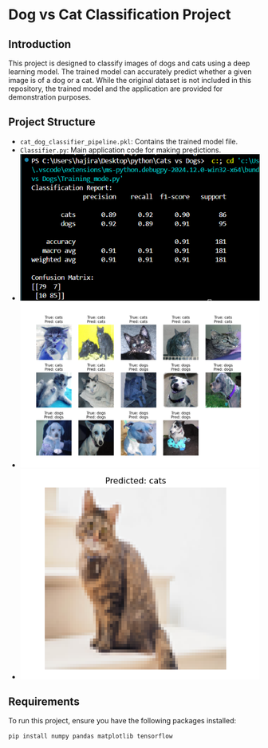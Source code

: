 # Dog vs Cat Classification Project

## Introduction

This project is designed to classify images of dogs and cats using a deep learning model. The trained model can accurately predict whether a given image is of a dog or a cat. While the original dataset is not included in this repository, the trained model and the application are provided for demonstration purposes.

## Project Structure

- `cat_dog_classifier_pipeline.pkl`: Contains the trained model file.
- `Classifier.py`: Main application code for making predictions.
- ![`classification_report.png`: A report plot showing model performance.](classification_report.png)
- ![`prediction_plot.png`: A plot showing predictions made by the model.](prediction_plot.png)
- ![`sample_prediction.png`](sample_prediction.png)

## Requirements

To run this project, ensure you have the following packages installed:

```bash
pip install numpy pandas matplotlib tensorflow

 
